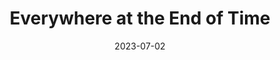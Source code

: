 ---
title: "Everywhere at the End of Time"
cc-type: album
date: 2023-07-02
hashtag: everywhere-at-the-end-of-time
tags:
  - album
---